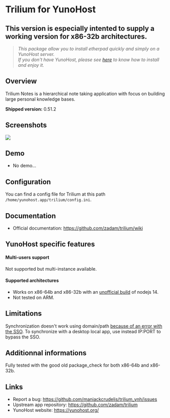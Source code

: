 # Trilium for YunoHost

## **This version is especially intented to supply a working version for x86-32b architectures.**

> *This package allow you to install etherpad quickly and simply on a YunoHost server.  
If you don't have YunoHost, please see [here](https://yunohost.org/#/install) to know how to install and enjoy it.*

## Overview
Trilium Notes is a hierarchical note taking application with focus on building large personal knowledge bases.

**Shipped version:** 0.51.2


## Screenshots

![](https://raw.githubusercontent.com/wiki/zadam/trilium/images/screenshot.png)

## Demo

* No demo...

## Configuration

You can find a config file for Trilium at this path `/home/yunohost.app/trilium/config.ini`.

## Documentation

 * Official documentation: https://github.com/zadam/trilium/wiki

## YunoHost specific features

#### Multi-users support

Not supported but multi-instance available.

#### Supported architectures

* Works on x86-64b and x86-32b with an [unofficial build](https://unofficial-builds.nodejs.org/) of nodejs 14.
* Not tested on ARM. 

## Limitations

Synchronization doesn't work using domain/path [because of an error with the SSO](https://github.com/YunoHost/issues/issues/1768).
To synchronize with a desktop local app, use instead IP:PORT to bypass the SSO.

## Additionnal informations

Fully tested with the good old package_check for both x86-64b and x86-32b.

## Links

 * Report a bug: https://github.com/maniackcrudelis/trilium_ynh/issues
 * Upstream app repository: https://github.com/zadam/trilium
 * YunoHost website: https://yunohost.org/
